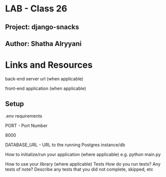 # LAB - Class 26
## Project: django-snacks
## Author: Shatha Alryyani

# Links and Resources
back-end server url (when applicable)

front-end application (when applicable)

## Setup
.env requirements

PORT - Port Number 

8000 

DATABASE_URL - URL to the running Postgres instance/db

How to initialize/run your application (where applicable)
e.g. python main.py

How to use your library (where applicable)
Tests
How do you run tests?
Any tests of note?
Describe any tests that you did not complete, skipped, etc
